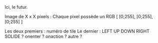 Ici, le futur.

Image de X x X pixels :
Chaque pixel possède un RGB [ [0;255], [0;255], [0;255] ]

Les deux premiers : numéro de tile
Le dernier : LEFT UP DOWN RIGHT SOLIDE ?
             onenter ? onaction ? autre ?
